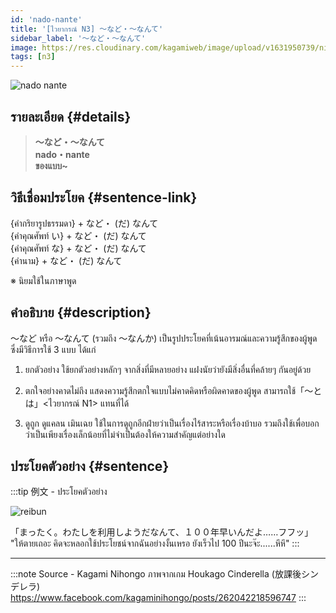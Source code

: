 ```yaml
---
id: 'nado-nante'
title: '[ไวยากรณ์ N3] 〜など・〜なんて'
sidebar_label: '〜など・〜なんて'
image: https://res.cloudinary.com/kagamiweb/image/upload/v1631950739/nihongo/grammar/n3/reibun/nante.jpg
tags: [n3]
---
```


![nado nante](https://res.cloudinary.com/kagamiweb/image/upload/v1633531309/nihongo/grammar/n3/nado-nante.png)

## รายละเอียด {#details}

> **〜など・〜なんて**  
> **nado・nante**  
> **ของแบบ~**

## วิธีเชื่อมประโยค {#sentence-link}

{คำกริยารูปธรรมดา} + など・ (だ) なんて  
{คำคุณศัพท์ い} + など・ (だ) なんて  
{คำคุณศัพท์ な} + など・ (だ) なんて  
{คำนาม} + など・ (だ) なんて

※ นิยมใช้ในภาษาพูด


## คำอธิบาย {#description}

〜など หรือ 〜なんて (รวมถึง 〜なんか) เป็นรูปประโยคที่เน้นอารมณ์และความรู้สึกของผู้พูด ซึ่งมีวิธีการใช้ 3 แบบ ได้แก่

1. ยกตัวอย่าง
ใช้ยกตัวอย่างหลักๆ จากสิ่งที่มีหลายอย่าง แฝงนัยว่ายังมีสิ่งอื่นที่คล้ายๆ กันอยู่ด้วย

2. ตกใจอย่างคาดไม่ถึง
แสดงความรู้สึกตกใจแบบไม่คาดคิดหรือผิดคาดของผู้พูด สามารถใช้「～とは」<ไวยากรณ์ N1> แทนที่ได้

3. ดูถูก ดูแคลน เมินเฉย
ใช้ในการดูถูกอีกฝ่ายว่าเป็นเรื่องไร้สาระหรือเรื่องบ้าบอ รวมถึงใช้เพื่อบอกว่าเป็นเพียงเรื่องเล็กน้อยที่ไม่จำเป็นต้องให้ความสำคัญแต่อย่างใด

## ประโยคตัวอย่าง {#sentence}

:::tip 例文 - ประโยคตัวอย่าง

![reibun](https://res.cloudinary.com/kagamiweb/image/upload/v1631950739/nihongo/grammar/n3/reibun/nante.jpg)

「まったく。わたしを利用しようだなんて、１００年早いんだよ……フフッ」  
"ให้ตายเถอะ คิดจะหลอกใช้ประโยชน์จากฉันอย่างงั้นเหรอ ยังเร็วไป 100 ปีนะจ๊ะ......หึหึ"
:::

---
:::note Source - Kagami Nihongo
ภาพจากเกม Houkago Cinderella (放課後シンデレラ)  
https://www.facebook.com/kagaminihongo/posts/262042218596747
:::